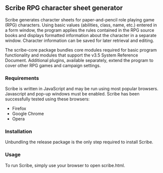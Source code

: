 ## Scribe RPG character sheet generator

Scribe generates character sheets for paper-and-pencil role playing game
(RPG) characters.  Using basic values (abilities, class, name, etc.) entered
in a form window, the program applies the rules contained in the RPG source
books and displays formatted information about the character in a separate
window.  Character information can be saved for later retrieval and editing.

The scribe-core package bundles core modules required for basic program
functionality and modules that support the v3.5 System Reference Document.
Additional plugins, available separately, extend the program to cover other
RPG games and campaign settings.

### Requirements

Scribe is written in JavaScript and may be run using most popular browsers.
Javascript and pop-up windows must be enabled.  Scribe has been successfully
tested using these browsers:

* Firefox 
* Google Chrome 
* Opera 

### Installation

Unbundling the release package is the only step required to install Scribe.

### Usage

To run Scribe, simply use your browser to open scribe.html.

